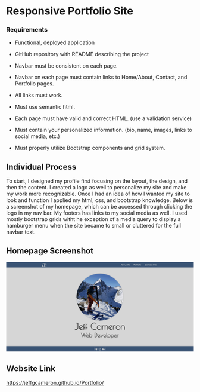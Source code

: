# Responsive Portfolio Site 

### Requirements

* Functional, deployed application

* GitHub repository with README describing the project

* Navbar must be consistent on each page.

* Navbar on each page must contain links to Home/About, Contact, and Portfolio pages.

* All links must work.

* Must use semantic html.

* Each page must have valid and correct HTML. (use a validation service)

* Must contain your personalized information. (bio, name, images, links to social media, etc.)

* Must properly utilize Bootstrap components and grid system.

## Individual Process

To start, I designed my profile first focusing on the layout, the design, and then the content. I created a logo as well to personalize my site and make my work more recognizable. Once I had an idea of how I wanted my site to look and function I applied my html, css, and bootstrap knowledge. Below is a screenshot of my homepage, which can be accessed through clicking the logo in my nav bar. My footers has links to my social media as well. I used mostly bootstrap grids witht he exception of a media query to display a hamburger menu when the site became to small or cluttered for the full navbar text.

## Homepage Screenshot
![Jeff Cameron Website Screenshot](./Assets/images/screenshot.png)

## Website Link
https://jeffgcameron.github.io/Portfolio/
